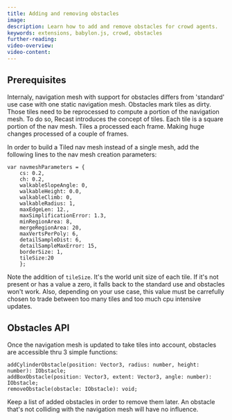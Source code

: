 ```yaml
---
title: Adding and removing obstacles
image:
description: Learn how to add and remove obstacles for crowd agents.
keywords: extensions, babylon.js, crowd, obstacles
further-reading:
video-overview:
video-content:
---
```


## Prerequisites

Internaly, navigation mesh with support for obstacles differs from 'standard' use case with one static navigation mesh.
Obstacles mark tiles as dirty. Those tiles need to be reprocessed to compute a portion of the navigation mesh.
To do so, Recast introduces the concept of tiles. Each tile is a square portion of the nav mesh. Tiles a processed each frame.
Making huge changes processed of a couple of frames.

In order to build a Tiled nav mesh instead of a single mesh, add the following lines to the nav mesh creation parameters:

```
var navmeshParameters = {
    cs: 0.2,
    ch: 0.2,
    walkableSlopeAngle: 0,
    walkableHeight: 0.0,
    walkableClimb: 0,
    walkableRadius: 1,
    maxEdgeLen: 12.,
    maxSimplificationError: 1.3,
    minRegionArea: 8,
    mergeRegionArea: 20,
    maxVertsPerPoly: 6,
    detailSampleDist: 6,
    detailSampleMaxError: 15,
    borderSize: 1,
    tileSize:20
    };
```

Note the addition of `tileSize`. It's the world unit size of each tile. If it's not present or has a value a zero, it falls back to the standard use and obstacles won't work.
Also, depending on your use case, this value must be carrefully chosen to trade between too many tiles and too much cpu intensive updates.

## Obstacles API

Once the navigation mesh is updated to take tiles into account, obstacles are accessible thru 3 simple functions:

```
addCylinderObstacle(position: Vector3, radius: number, height: number): IObstacle;
addBoxObstacle(position: Vector3, extent: Vector3, angle: number): IObstacle;
removeObstacle(obstacle: IObstacle): void;
```

Keep a list of added obstacles in order to remove them later. An obstacle that's not colliding with the navigation mesh will have no influence.

<Playground id="#WCSDE1" title="Adding a door to a navigation mesh" description="Example of door simulation using nav mesh obstacles."/>
